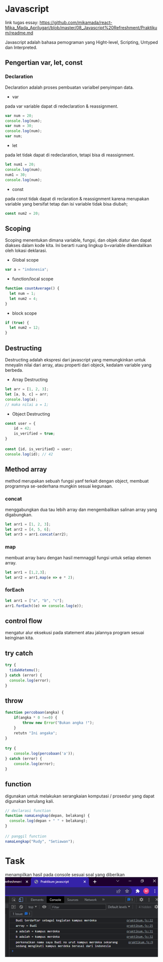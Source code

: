 # Javascript
link tugas essay: https://github.com/mikamada/react-Mika_Mada_Aprilugari/blob/master/08_Javascript%20Refreshment/Praktikum/readme.md

Javascript adalah bahasa pemograman yang Hight-level, Scripting, Untyped dan Interpreted.

## Pengertian var, let, const

### Declaration

Declaration adalah proses pembuatan varialbel penyimpan data.

- var

pada var variable dapat di redeclaration & reassignment.

```javascript
var num = 20;
console.log(num);
var num = 30;
console.log(num);
var num;
```

- let

pada let tidak dapat di redeclaration, tetapi bisa di reassignment.

```javascript
let num1 = 20;
console.log(num);
num1 = 30;
console.log(num);
```

- const

pada const tidak dapat di reclaration & reassignment karena merupakan variable yang bersifat tetap dan isi variable tidak bisa diubah;

```javascript
const num2 = 20;
```

## Scoping

Scoping menentukan dimana variable, fungsi, dan objek diatur dan dapat diakses dalam kode kita. Ini berarti ruang lingkup b=variable dikendalikan oleh lokasi deklarasi.

- Global scope

```javascript
var a = "indonesia";
```

- function/local scope

```javascript
function countAverage() {
  let num = 1;
  let num2 = 4;
}
```

- block scope

```javascript
if (true) {
  let num2 = 12;
}
```

## Destructing

Destructing adalah ekspresi dari javascript yang memungkinkan untuk mneyalin nilai dari array, atau properti dari objeck, kedalam variable yang berbeda.

- Array Destructing

```javascript
let arr = [1, 2, 3];
let [a, b, c] = arr;
console.log(a);
// maka nilai a = 1;
```

- Object Destructing

```javascript
const user = {
    id = 42;
    is_verified = true;
}

const {id, is_verified} = user;
console.log(id); // 42
```

## Method array

method merupakan sebuah fungsi yanf terkait dengan object, membuat programnya se-sederhana mungkin sesuai kegunaan.

### concat

menggabungkan dua tau lebih array dan mengembalikan salinan array yang digabungkan.

```javascript
let arr1 = [1, 2, 3];
let arr2 = [4, 5, 6];
let arr3 = arr1.concat(arr2);
```

### map

membuat array baru dengan hasil memnaggil fungsi untuk setiap elemen array.

```javascript
let arr1 = [1,2,3];
let arr2 = arr1,map(e => e * 2);
```

### forEach

```javascript
let arr1 = ["a", "b", "c"];
arr1.forEach((e) => console.log(e));
```

## control flow

mengatur alur eksekusi pada statement atau jalannya program sesuai keinginan kita.

## try catch

```javascript
try {
  tidakKetemu();
} catch (error) {
  console.log(error);
}
```

## throw

```javascript
function percobaan(angka) {
    if(angka * 0 !==0) {
        throw new Error("Bukan angka !");
    }
    retutn "Ini angaka";
}

try {
    console.log(percobaan('a'));
} catch (error) {
    console.log(error);
}
```

## function

digunakan untuk melakukan serangkaian komputasi / prosedur yang dapat digunakan berulang kali.

```javascript
// declarasi function
function namaLengkap(depan, belakang) {
  console.log(depan + " " + belakang);
}

// panggil function
namaLengkap("Rudy", "Setiawan");
```

# Task

menampilkan hasil pada console sesuai soal yang diberikan
![gambar](./Screenshot/js.png)
